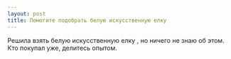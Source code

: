 ```yaml
---
layout: post 
title: Помогите подобрать белую искусственную елку  
--- 
```

Решила взять белую искусственную елку , но ничего не знаю об этом. Кто покупал уже, делитесь опытом.